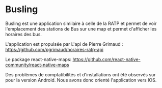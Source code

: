 # Busling

Busling est une application similaire à celle de la RATP et permet de voir l'emplacement des stations de Bus sur une map et permet d'afficher les horaires des bus.

L'application est propulsée par 
  L'api de Pierre Grimaud : https://github.com/pgrimaud/horaires-ratp-api
  
  Le package react-native-maps: https://github.com/react-native-community/react-native-maps
  
Des problèmes de comptatibilités et d'installations ont été observés sur pour la version Android. Nous avons donc orienté l'application vers IOS.
